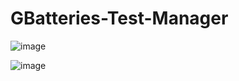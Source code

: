 # GBatteries-Test-Manager

![image](https://user-images.githubusercontent.com/46061797/53947862-9aebe880-4094-11e9-9c9a-88775cf172c5.png)


![image](https://user-images.githubusercontent.com/46061797/53947915-bbb43e00-4094-11e9-9fa6-11f5461465dd.png)
